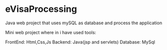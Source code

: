 # eVisaProcessing
Java web project that uses mySQL as database and process the application

Mini web project where in i have used tools:

FrontEnd: Html,Css,Js
Backend: Java(jsp and servlets)
Database: MySql
